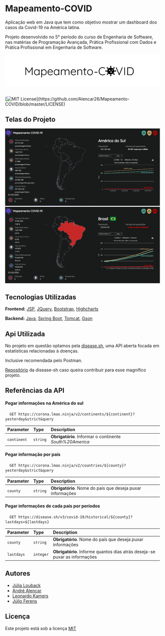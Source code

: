 
# Mapeamento-COVID

Aplicação web em Java que tem como objetivo mostrar um dashboard dos casos da Covid-19 na América latina.

Projeto desenvolvido no 5° período do curso de Engenharia de Software, nas matérias de Programação Avançada, Prática Profissional com Dados e Prática Profissional em Engenharia de Software. 


![Logo](https://github.com/Alencar26/Mapeamento-COVID/blob/master/readme/mapeamento_covid.png)

    
## 

[![MIT License](https://img.shields.io/apm/l/atomic-design-ui.svg?)](https://github.com/Alencar26/Mapeamento-COVID/blob/master/LICENSE)

  
## Telas do Projeto

![Screenshot1](https://github.com/Alencar26/Mapeamento-COVID/blob/master/readme/tela1.png)
![Screenshot2](https://github.com/Alencar26/Mapeamento-COVID/blob/master/readme/tela2.png)

  
## Tecnologias Utilizadas

**Frontend:** [JSP](https://www3.ntu.edu.sg/home/ehchua/programming/java/JSPByExample.html), [JQuery](https://jquery.com/), [Bootstrap](https://getbootstrap.com/), [Highcharts](https://www.highcharts.com/blog/products/highcharts/)

**Backend:** [Java](https://www.java.com/pt-BR/), [Spring Boot](https://spring.io/projects/spring-boot), [Tomcat](https://tomcat.apache.org/), [Gson](https://github.com/google/gson)

  
## Api Utilizada

No projeto em questão optamos pela [disease.sh](https://disease.sh/), uma API aberta focada em estatísticas relacionadas à doenças. 

Inclusive recomendada pelo Postman.

[Repositório](https://github.com/disease-sh/api) da disease-sh caso queira contribuir para esse magnífico projeto.

## Referências da API

#### Pegar informações na América do sul

```http
  GET https://corona.lmao.ninja/v2/continents/${continent}?yesterday&strict&query
```

| Parameter | Type     | Description                |
| :-------- | :------- | :------------------------- |
| `continent` | `string` | **Obrigatório**. Informar o continente *South%20America*|

#### Pegar informação por país

```http
  GET https://corona.lmao.ninja/v2/countries/${county}?yesterday&strict&query
```

| Parameter | Type     | Description                       |
| :-------- | :------- | :-------------------------------- |
| `county`      | `string` | **Obrigatório**. Nome do país que deseja puxar informações |

#### Pegar informações de cada país por períodos

```http
  GET https://disease.sh/v3/covid-19/historical/${county}?lastdays=${lastdays}
```

| Parameter | Type     | Description                       |
| :-------- | :------- | :-------------------------------- |
| `county`  | `string` | **Obrigatório**. Nome do país que deseja puxar informações |
| `lastdays`| `integer`| **Obrigatório**. Informe quantos dias atrás deseja-se puxar as informações|


  
## Autores

- [Júlia Louback](https://github.com/JuliaLouback)
- [André Alencar](https://github.com/Alencar26)
- [Leonardo Kamers](https://github.com/kamers07leo)
- [Júlio Ferens](https://github.com/julioferens)

  
## Licença

Este projeto está sob a licença [MIT](https://github.com/Alencar26/Mapeamento-COVID/blob/master/LICENSE)

  
